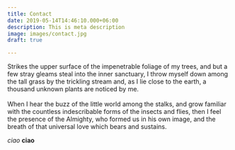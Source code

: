 ```yaml
---
title: Contact
date: 2019-05-14T14:46:10.000+06:00
description: This is meta description
image: images/contact.jpg
draft: true

---
```

Strikes the upper surface of the impenetrable foliage of my trees, and but a few stray gleams steal into the inner sanctuary, I throw myself down among the tall grass by the trickling stream and, as I lie close to the earth, a thousand unknown plants are noticed by me.<br><br>When I hear the buzz of the little world among the stalks, and grow familiar with the countless indescribable forms of the insects and flies, then I feel the presence of the Almighty, who formed us in his own image, and the breath of that universal love which bears and sustains.

_ciao_ <strong>ciao<strong>